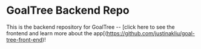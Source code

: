 # GoalTree Backend Repo

This is the backend repository for GoalTree -- [click here to see the frontend and learn more about the app[(https://github.com/justinakliu/goal-tree-front-end)!
